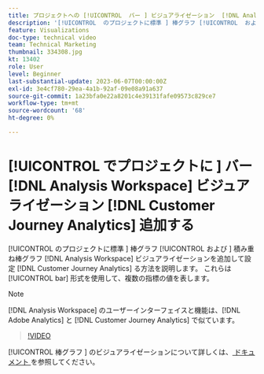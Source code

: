 ```yaml
---
title: プロジェクトへの [!UICONTROL  バー ] ビジュアライゼーション  [!DNL Analysis Workspace]  追加
description: '[!UICONTROL  のプロジェクトに標準 ] 棒グラフ [!UICONTROL  および ] 積み重ね棒グラフ  [!DNL Analysis Workspace]  ビジュアライゼーションを追加して設定する方法  [!DNL Customer Journey Analytics] 説明します。'
feature: Visualizations
doc-type: technical video
team: Technical Marketing
thumbnail: 334308.jpg
kt: 13402
role: User
level: Beginner
last-substantial-update: 2023-06-07T00:00:00Z
exl-id: 3e4cf780-29ea-4a1b-92af-09e08a91a637
source-git-commit: 1a23bfa0e22a8201c4e39131fafe09573c829ce7
workflow-type: tm+mt
source-wordcount: '68'
ht-degree: 0%

---
```


# [!UICONTROL  でプロジェクトに ] バー [!DNL Analysis Workspace] ビジュアライゼーション [!DNL Customer Journey Analytics] 追加する

[!UICONTROL  のプロジェクトに標準 ] 棒グラフ [!UICONTROL  および ] 積み重ね棒グラフ [!DNL Analysis Workspace] ビジュアライゼーションを追加して設定 [!DNL Customer Journey Analytics] る方法を説明します。 これらは [!UICONTROL bar] 形式を使用して、複数の指標の値を表します。

>[!NOTE]
>
>[!DNL Analysis Workspace] のユーザーインターフェイスと機能は、[!DNL Adobe Analytics] と [!DNL Customer Journey Analytics] で似ています。

>[!VIDEO](https://video.tv.adobe.com/v/334308/?quality=12&learn=on)

[!UICONTROL  棒グラフ ] のビジュアライゼーションについて詳しくは、[ ドキュメント ](https://experienceleague.adobe.com/docs/analytics-platform/using/cja-workspace/visualizations/bar.html) を参照してください。
